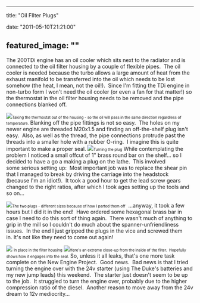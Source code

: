 
---
title: "Oil FIlter Plugs"

date: "2011-05-10T21:21:00"

featured_image: ""
---


The 200TDi engine has an oil cooler which sits next to the radiator and is connected to the oil filter housing by a couple of flexible pipes.  The oil cooler is needed because the turbo allows a large amount of heat from the exhaust manifold to be transferred into the oil which needs to be lost somehow (the heat, I mean, not the oil!).  Since I'm fitting the TDi engine in non-turbo form I won't need the oil cooler (or even a fan for that matter!) so the thermostat in the oil filter housing needs to be removed and the pipe connections blanked off. 

<a href="http://2.bp.blogspot.com/-7_2MZzLGpRI/TcmjUem1tqI/AAAAAAAACSE/eLoaaIegaNA/s1600/IMG_0302.JPG"><img src="http://2.bp.blogspot.com/-7_2MZzLGpRI/TcmjUem1tqI/AAAAAAAACSE/eLoaaIegaNA/s320/IMG_0302.JPG"/></a><span style="font-size: x-small;">Taking the thermostat out of the housing - so the oil will pass in the same direction regardless of temperature.</span>
Blanking off the pipe fittings is not so easy.  The holes on my newer engine are threaded M20x1.5 and finding an off-the-shelf plug isn't easy.  Also, as well as the thread, the pipe connections protrude past the threads into a smaller hole with a rubber O-ring.  I imagine this is quite important to make a proper seal.
<a href="http://4.bp.blogspot.com/-FNZh1mLtCJA/Tcmg2M0F4DI/AAAAAAAACR0/88LNtVjTHIs/s1600/IMG_0508.JPG"><img src="http://4.bp.blogspot.com/-FNZh1mLtCJA/Tcmg2M0F4DI/AAAAAAAACR0/88LNtVjTHIs/s320/IMG_0508.JPG"/></a><span style="font-size: x-small;">Turning the plug</span>
While contemplating the problem I noticed a small offcut of 1" brass round bar on the shelf... so I decided to have a go a making a plug on the lathe.  This involved some serious setting up:  Most important job was to replace the shear pin that I managed to break by driving the carriage into the headstock (because I'm an idiot!).  It took a good hour to get the lead screw gears changed to the right ratios, after which I took ages setting up the tools and so on...

<a href="http://4.bp.blogspot.com/-NLzgPfX6KqU/Tcmg3mEyQjI/AAAAAAAACR4/npanDEudfRw/s1600/IMG_0514.JPG"><img src="http://4.bp.blogspot.com/-NLzgPfX6KqU/Tcmg3mEyQjI/AAAAAAAACR4/npanDEudfRw/s320/IMG_0514.JPG"/></a><span style="font-size: x-small;">The two plugs - different sizes because of how I parted them off</span>
 ...anyway, it took a few hours but I did it in the end!  Have ordered some hexagonal brass bar in case I need to do this sort of thing again.  There wasn't much of anything to grip in the mill so I couldn't do much about the spanner-unfriendliness issues.  In the end I just gripped the plugs in the vice and screwed them in. It's not like they need to come out again!

<a href="http://3.bp.blogspot.com/-UiQ-yTXHXK0/Tcmg4sRRrrI/AAAAAAAACR8/zw1eVyIJHqI/s1600/IMG_0515.JPG"><img src="http://3.bp.blogspot.com/-UiQ-yTXHXK0/Tcmg4sRRrrI/AAAAAAAACR8/zw1eVyIJHqI/s320/IMG_0515.JPG"/></a> <span style="font-size: x-small;">In place in the filter housing</span>
<a href="http://1.bp.blogspot.com/-96mMDLG6Rz0/Tcmg5YPXTuI/AAAAAAAACSA/IeMYrV6cjek/s1600/IMG_0523.JPG"><img src="http://1.bp.blogspot.com/-96mMDLG6Rz0/Tcmg5YPXTuI/AAAAAAAACSA/IeMYrV6cjek/s320/IMG_0523.JPG"/></a><span style="font-size: x-small;">Here's an extreme close-up from the inside of the filter.  Hopefully shows how it engages into the seal.</span>
﻿So, unless it all leaks, that's one more task complete on the New Engine Project.  Good news.  Bad news is that I tried turning the engine over with the 24v starter (using The Duke's batteries and my new jump leads) this weekend.  The starter just doesn't seem to be up to the job.  It struggled to turn the engine over, probably due to the higher compression ratio of the diesel.  Another reason to move away from the 24v dream to 12v mediocrity...